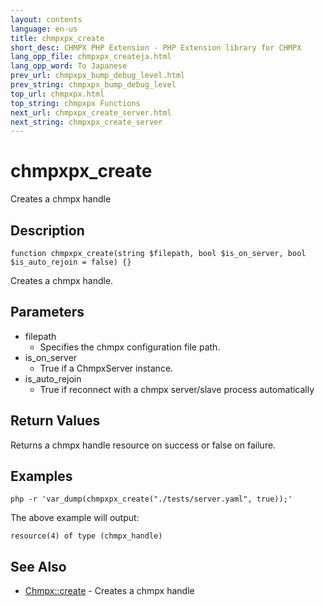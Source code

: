 ```yaml
---
layout: contents
language: en-us
title: chmpxpx_create
short_desc: CHMPX PHP Extension - PHP Extension library for CHMPX
lang_opp_file: chmpxpx_createja.html
lang_opp_word: To Japanese
prev_url: chmpxpx_bump_debug_level.html
prev_string: chmpxpx_bump_debug_level
top_url: chmpxpx.html
top_string: chmpxpx Functions
next_url: chmpxpx_create_server.html
next_string: chmpxpx_create_server
---
```


# chmpxpx_create
Creates a chmpx handle

## Description

```
function chmpxpx_create(string $filepath, bool $is_on_server, bool $is_auto_rejoin = false) {}
```

Creates a chmpx handle.

## Parameters
* filepath
  * Specifies the chmpx configuration file path.
* is_on_server
  * True if a ChmpxServer instance.
* is_auto_rejoin
  * True if reconnect with a chmpx server/slave process automatically

## Return Values
Returns a chmpx handle resource on success or false on failure. 

## Examples

```
php -r 'var_dump(chmpxpx_create("./tests/server.yaml", true));'
```

The above example will output:

```
resource(4) of type (chmpx_handle)
```

## See Also
- [Chmpx::create](chmpx_class_create.html) - Creates a chmpx handle
